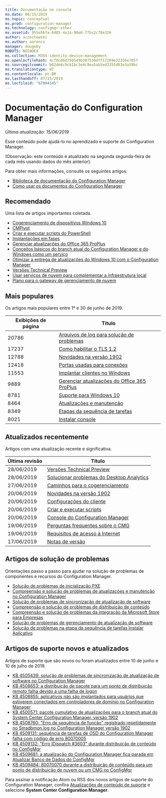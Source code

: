 ```yaml
---
title: Documentação no console
ms.date: 06/15/2019
ms.topic: conceptual
ms.prod: configuration-manager
ms.technology: configmgr-other
ms.assetid: 955e56fa-6485-4a1a-90e6-77bc2cf8e326
author: aczechowski
ms.author: aaroncz
manager: dougeby
ROBOTS: NOINDEX
ms.collection: M365-identity-device-management
ms.openlocfilehash: 4cf8cd6d750549b307530dff17269e32356e7057
ms.sourcegitcommit: b62de6c9cb1bc3e4c9ea5ab5ed3355d83e3a59bc
ms.translationtype: HT
ms.contentlocale: pt-BR
ms.lasthandoff: 07/15/2019
ms.locfileid: "67894145"
---
```

<!-- 
- Feature 1357546
- This page displays in-console, under the Community workspace, Documentation node. 
- Don't use any relative links; must be full https://docs.microsoft.com and language neutral
- Process: https://microsoft.sharepoint.com/teams/ConfigMgr/Documents/ContentPub/Data%20collection%20process%20for%20Feature%201357546%20In-console%20documentation.docx?web=1
-->

# <a name="configuration-manager-documentation"></a>Documentação do Configuration Manager

*Última atualização: 15/06/2019*

Esse conteúdo pode ajudá-lo no aprendizado e suporte do Configuration Manager.

(Observação: este conteúdo é atualizado na segunda segunda-feira de cada mês usando dados do mês anterior).

Para obter mais informações, consulte os seguintes artigos:

- [Biblioteca de documentação do Configuration Manager](https://docs.microsoft.com/sccm)  
- [Como usar os documentos do Configuration Manager](https://docs.microsoft.com/sccm/core/understand/use-docs)

## <a name="recommended"></a>Recomendado

Uma lista de artigos importantes coletada.

- [Cogerenciamento de dispositivos Windows 10](https://docs.microsoft.com/sccm/comanage/overview)  
- [CMPivot](https://docs.microsoft.com/sccm/core/servers/manage/cmpivot)  
- [Criar e executar scripts do PowerShell](https://docs.microsoft.com/sccm/apps/deploy-use/create-deploy-scripts)  
- [Implantações em fases](https://docs.microsoft.com/sccm/osd/deploy-use/create-phased-deployment-for-task-sequence)  
- [Gerenciar atualizações do Office 365 ProPlus](https://docs.microsoft.com/sccm/sum/deploy-use/manage-office-365-proplus-updates)  
- [Conceitos básicos do branch atual do Configuration Manager e do Windows como um serviço](https://docs.microsoft.com/sccm/core/understand/configuration-manager-and-windows-as-service)
- [Otimizar a entrega de atualizações do Windows 10 com o Configuration Manager](https://docs.microsoft.com/sccm/sum/deploy-use/optimize-windows-10-update-delivery)
- [Versões Technical Preview](https://docs.microsoft.com/sccm/core/get-started/technical-preview)
- [Usar serviços de nuvem para complementar a infraestrutura local](https://docs.microsoft.com/sccm/core/understand/use-cloud-services)
- [Plano para o gateway de gerenciamento de nuvem](https://docs.microsoft.com/sccm/core/clients/manage/plan-cloud-management-gateway)

## <a name="trending"></a>Mais populares

Os artigos mais populares entre 1º e 30 de junho de 2019.

| Exibições de página | Título |
|------------|-------|
| 20786 | [Arquivos de log para solução de problemas](https://docs.microsoft.com/sccm/core/plan-design/hierarchy/log-files) |
| 17237 | [Como habilitar o TLS 1.2](https://docs.microsoft.com/sccm/core/plan-design/security/enable-tls-1-2) |
| 12788 | [Novidades na versão 1902](https://docs.microsoft.com/sccm/core/plan-design/changes/whats-new-in-version-1902) |
| 12418 | [Portas usadas para conexões](https://docs.microsoft.com/sccm/core/plan-design/hierarchy/ports) |
| 11553 | [Implantar clientes no Windows](https://docs.microsoft.com/sccm/core/clients/deploy/deploy-clients-to-windows-computers) |
| 9889 | [Gerenciar atualizações do Office 365 ProPlus](https://docs.microsoft.com/sccm/sum/deploy-use/manage-office-365-proplus-updates) |
| 8781 | [Suporte para Windows 10](https://docs.microsoft.com/sccm/core/plan-design/configs/support-for-windows-10) |
| 8464 | [Atualizações e manutenção](https://docs.microsoft.com/sccm/core/servers/manage/updates) |
| 8349 | [Etapas da sequência de tarefas](https://docs.microsoft.com/sccm/osd/understand/task-sequence-steps) |
| 8021 | [Instalar console](https://docs.microsoft.com/sccm/core/servers/deploy/install/install-consoles) |

## <a name="recently-updated"></a>Atualizados recentemente

Artigos com uma atualização recente e significativa.

| Última revisão | Título |
|---------------|-------|
| 28/06/2019 | [Versões Technical Preview](https://docs.microsoft.com/sccm/core/get-started/technical-preview) |
| 28/06/2019 | [Solucionar problemas do Desktop Analytics](https://docs.microsoft.com/sccm/desktop-analytics/troubleshooting) |
| 27/06/2019 | [Caminhos para o cogerenciamento](https://docs.microsoft.com/sccm/comanage/quickstart-paths) |
| 20/06/2019 | [Novidades na versão 1902](https://docs.microsoft.com/sccm/core/plan-design/changes/whats-new-in-version-1902) |
| 20/06/2019 | [Configurações do cliente](https://docs.microsoft.com/sccm/core/clients/deploy/about-client-settings) |
| 20/06/2019 | [Criar e executar scripts](https://docs.microsoft.com/sccm/apps/deploy-use/create-deploy-scripts) |
| 20/06/2019 | [Console do Configuration Manager](https://docs.microsoft.com/sccm/core/servers/manage/admin-console) |
| 19/06/2019 | [Perguntas frequentes sobre o CMG](https://docs.microsoft.com/sccm/core/clients/manage/cmg/cloud-management-gateway-faq) |
| 19/06/2019 | [Requisitos de acesso à Internet](https://docs.microsoft.com/sccm/core/plan-design/network/internet-endpoints) |
| 17/06/2019 | [Notas de versão](https://docs.microsoft.com/sccm/core/servers/deploy/install/release-notes) |

## <a name="troubleshooting-articles"></a>Artigos de solução de problemas

Orientações passo a passo para ajudar na solução de problemas de componentes e recursos do Configuration Manager.

- [Solução de problemas de inicialização PXE](https://support.microsoft.com/help/4468612)
- [Compreensão e solução de problemas de atualizações e manutenção no Configuration Manager](https://support.microsoft.com/help/4490424)
- [Solução de problemas de sincronização de atualização de software](https://support.microsoft.com/help/10059)
- [Compreensão e solução de problemas de distribuição de conteúdo](https://support.microsoft.com/help/4482728)
- [Compreensão e solução de problemas da integração da Microsoft Store para Empresas](https://support.microsoft.com/help/4010214)
- [Solução de problemas de gerenciamento de atualização de software](https://support.microsoft.com/help/10680)
- [Solução de problemas na etapa da sequência de tarefas Instalar Aplicativo](https://support.microsoft.com/help/18408/)

## <a name="new-and-updated-support-articles"></a>Artigos de suporte novos e atualizados

Artigos de suporte que são novos ou foram atualizados entre 10 de junho e 10 de julho de 2019.

- [KB 4505439: solução de problemas de sincronização de atualização de software no Configuration Manager](https://support.microsoft.com/help/4505439)
- [KB 4508653: a distribuição de pacote para um ponto de distribuição remoto falha devido a uma falha de logon](https://support.microsoft.com/help/4508653)
- [KB 4508855: aplicativos não são implantados para usuários que estiverem conectados em controladores de domínio no Configuration Manager](https://support.microsoft.com/help/4508855)
- [KB 4500571: pacote cumulativo de atualizações para o branch atual do System Center Configuration Manager, versão 1902](https://support.microsoft.com/help/4500571)
- [KB 4508760: "Erro de sequência de função" registrado repetidamente no Smsdbmon.log no Configuration Manager versão 1902](https://support.microsoft.com/help/4508760)
- [KB 4509131: sequência de tarefas de OSD do Configuration Manager falha com código de erro 80070005](https://support.microsoft.com/help/4509131)
- [KB 4509132: "Erro IDispatch #3603" durante distribuição de conteúdo no ConfigMgr](https://support.microsoft.com/help/4509132)
- [KB 4509681: a atualização do Configuration Manager fica parada em Atualizar Banco de Dados do ConfigMgr](https://support.microsoft.com/help/4509681)
- [KB 4509484: 80070070 durante a distribuição de conteúdo para um ponto de distribuição de nuvem ou um CMG no ConfigMgr](https://support.microsoft.com/help/4509484)

Para assinar a notificação Atom ou RSS dos novos artigos de suporte do Configuration Manager, confira [Atualizações de conteúdo de suporte](https://support.microsoft.com/help/4089498/) e selecione **System Center Configuration Manager**.  

